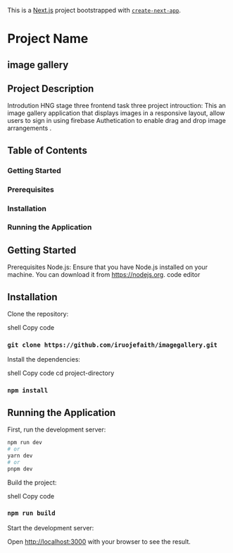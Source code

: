 This is a [Next.js](https://nextjs.org/) project bootstrapped with [`create-next-app`](https://github.com/vercel/next.js/tree/canary/packages/create-next-app).

# Project Name

## image gallery

## Project Description

Introdution
HNG stage three frontend task three
project introuction: This an image gallery application that displays images in a responsive layout, allow users to sign in using firebase Authetication to enable drag and drop image arrangements .

## Table of Contents

### Getting Started

### Prerequisites

### Installation

### Running the Application

##

## Getting Started

Prerequisites
Node.js: Ensure that you have Node.js installed on your machine. You can download it from https://nodejs.org.
code editor

## Installation

Clone the repository:

shell
Copy code

### `git clone https://github.com/iruojefaith/imagegallery.git`

Install the dependencies:

shell
Copy code
cd project-directory

### `npm install`

## Running the Application

First, run the development server:

```bash
npm run dev
# or
yarn dev
# or
pnpm dev
```

Build the project:

shell
Copy code

### `npm run build`

Start the development server:

Open [http://localhost:3000](http://localhost:3000) with your browser to see the result.
